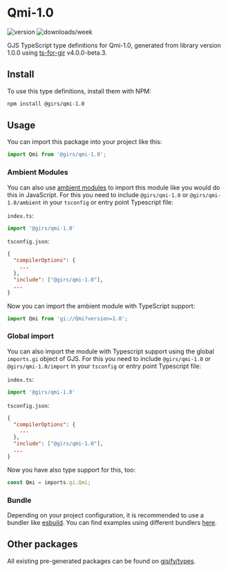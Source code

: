 
# Qmi-1.0

![version](https://img.shields.io/npm/v/@girs/qmi-1.0)
![downloads/week](https://img.shields.io/npm/dw/@girs/qmi-1.0)


GJS TypeScript type definitions for Qmi-1.0, generated from library version 1.0.0 using [ts-for-gir](https://github.com/gjsify/ts-for-gir) v4.0.0-beta.3.


## Install

To use this type definitions, install them with NPM:
```bash
npm install @girs/qmi-1.0
```

## Usage

You can import this package into your project like this:
```ts
import Qmi from '@girs/qmi-1.0';
```

### Ambient Modules

You can also use [ambient modules](https://github.com/gjsify/ts-for-gir/tree/main/packages/cli#ambient-modules) to import this module like you would do this in JavaScript.
For this you need to include `@girs/qmi-1.0` or `@girs/qmi-1.0/ambient` in your `tsconfig` or entry point Typescript file:

`index.ts`:
```ts
import '@girs/qmi-1.0'
```

`tsconfig.json`:
```json
{
  "compilerOptions": {
    ...
  },
  "include": ["@girs/qmi-1.0"],
  ...
}
```

Now you can import the ambient module with TypeScript support: 

```ts
import Qmi from 'gi://Qmi?version=1.0';
```

### Global import

You can also import the module with Typescript support using the global `imports.gi` object of GJS.
For this you need to include `@girs/qmi-1.0` or `@girs/qmi-1.0/import` in your `tsconfig` or entry point Typescript file:

`index.ts`:
```ts
import '@girs/qmi-1.0'
```

`tsconfig.json`:
```json
{
  "compilerOptions": {
    ...
  },
  "include": ["@girs/qmi-1.0"],
  ...
}
```

Now you have also type support for this, too:

```ts
const Qmi = imports.gi.Qmi;
```

### Bundle

Depending on your project configuration, it is recommended to use a bundler like [esbuild](https://esbuild.github.io/). You can find examples using different bundlers [here](https://github.com/gjsify/ts-for-gir/tree/main/examples).

## Other packages

All existing pre-generated packages can be found on [gjsify/types](https://github.com/gjsify/types).

